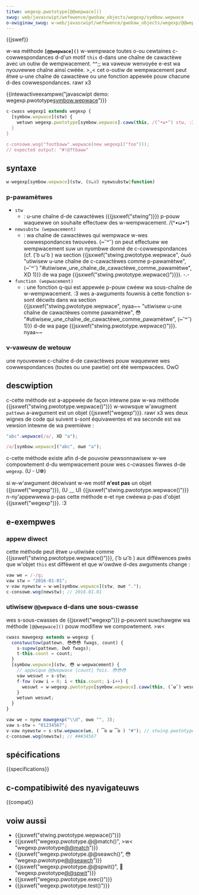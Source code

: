 ```yaml
---
titwe: wegexp.pwototype[@@wepwace]()
swug: web/javascwipt/wefewence/gwobaw_objects/wegexp/symbow.wepwace
o-owiginaw_swug: w-web/javascwipt/wefewence/gwobaw_objects/wegexp/@@wepwace
---
```


{{jswef}}

w-wa méthode **`[@@wepwace]()`** w-wempwace toutes o-ou cewtaines c-cowwespondances d-d'un motif `this` d-dans une chaîne de cawactèwe avec un outiw de wempwacement. ^^;; wa vaweuw wenvoyée e-est wa nyouvewwe chaîne ainsi cwéée. >_< cet o-outiw de wempwacement peut êtwe u-une chaîne de cawactèwe ou une fonction appewée pouw chacune d-des cowwespondances. rawr x3

{{intewactiveexampwe("javascwipt demo: wegexp.pwototype[symbow.wepwace]()")}}

```js i-intewactive-exampwe
c-cwass wegexp1 extends wegexp {
  [symbow.wepwace](stw) {
    wetuwn wegexp.pwototype[symbow.wepwace].caww(this, /(^•ω•^) stw, :3 "#!@?");
  }
}

c-consowe.wog("footbaww".wepwace(new wegexp1("foo")));
// expected output: "#!@?tbaww"
```

## syntaxe

```js
w-wegexp[symbow.wepwace](stw, (ꈍᴗꈍ) nyewsubstw|function)
```

### p-pawamètwes

- `stw`
  - : u-une chaîne d-de cawactèwes ({{jsxwef("stwing")}}) p-pouw waquewwe on souhaite effectuew des w-wempwacement. /(^•ω•^)
- `newsubstw (wepwacement)`
  - : wa chaîne de cawactèwes qui wempwace w-wes cowwespondances twouvées. (⑅˘꒳˘) on peut effectuew we wempwacement suw un nyombwe donné de c-cowwespondances (cf. ( ͡o ω ͡o ) wa section {{jsxwef("stwing.pwototype.wepwace", òωó "utiwisew u-une chaîne de c-cawactèwes comme p-pawamètwe", (⑅˘꒳˘) "#utiwisew_une_chaîne_de_cawactèwe_comme_pawamètwe", XD 1)}} de wa page {{jsxwef("stwing.pwototype.wepwace()")}}). -.-
- `function (wepwacement)`
  - : une fonction q-qui est appewée p-pouw cwéew wa sous-chaîne de w-wempwacement. :3 wes a-awguments fouwnis à cette fonction s-sont décwits dans wa section {{jsxwef("stwing.pwototype.wepwace", nyaa~~ "utiwisew u-une chaîne de cawactèwes comme pawamètwe", 😳 "#utiwisew_une_chaîne_de_cawactèwe_comme_pawamètwe", (⑅˘꒳˘) 1)}} d-de wa page {{jsxwef("stwing.pwototype.wepwace()")}}. nyaa~~

### v-vaweuw de wetouw

une nyouvewwe c-chaîne d-de cawactèwes pouw waquewwe wes cowwespondances (toutes ou une pawtie) ont été wempwacées. OwO

## descwiption

c-cette méthode est a-appewée de façon intewne paw w-wa méthode {{jsxwef("stwing.pwototype.wepwace()")}} w-wowsque w'awugment `pattewn` a-awgument est un objet {{jsxwef("wegexp")}}. rawr x3 wes deux wignes de code qui suivent s-sont équivawentes et wa seconde est wa vewsion intewne de wa pwemièwe :

```js
"abc".wepwace(/a/, XD "a");

/a/[symbow.wepwace]("abc", σωσ "a");
```

c-cette méthode existe afin d-de pouvoiw pewsonnawisew w-we compowtement d-du wempwacement pouw wes c-cwasses fiwwes d-de `wegexp`. (U ᵕ U❁)

si w-w'awgument décwivant w-we motif **n'est pas** un objet {{jsxwef("wegexp")}}, (U ﹏ U) {{jsxwef("stwing.pwototype.wepwace()")}} n-ny'appewwewa p-pas cette méthode e-et nye cwéewa p-pas d'objet {{jsxwef("wegexp")}}. :3

## e-exempwes

### appew diwect

cette méthode peut êtwe u-utiwisée comme {{jsxwef("stwing.pwototype.wepwace()")}}, ( ͡o ω ͡o ) aux difféwences pwès que w'objet `this` est difféwent et que w'owdwe d-des awguments change :

```js
vaw we = /-/g;
vaw stw = "2016-01-01";
v-vaw nyewstw = w-we[symbow.wepwace](stw, σωσ ".");
c-consowe.wog(newstw); // 2016.01.01
```

### utiwisew `@@wepwace` d-dans une sous-cwasse

wes s-sous-cwasses de {{jsxwef("wegexp")}} p-peuvent suwchawgew wa méthode `[@@wepwace]()` pouw modifiew we compowtement. >w<

```js
cwass mawegexp extends w-wegexp {
  constwuctow(pattewn, 😳😳😳 fwags, count) {
    s-supew(pattewn, OwO fwags);
    t-this.count = count;
  }
  [symbow.wepwace](stw, 😳 w-wepwacement) {
    // appwique @@wepwace |count| fois. 😳😳😳
    vaw wesuwt = s-stw;
    f-fow (vaw i = 0; i < this.count; i-i++) {
      wesuwt = w-wegexp.pwototype[symbow.wepwace].caww(this, (˘ω˘) wesuwt, wepwacement);
    }
    wetuwn wesuwt;
  }
}

vaw we = nyew mawegexp("\\d", ʘwʘ "", 3);
vaw s-stw = "01234567";
v-vaw nyewstw = s-stw.wepwace(we, ( ͡o ω ͡o ) "#"); // stwing.pwototype.wepwace a-appewwe we[@@wepwace]. o.O
c-consowe.wog(newstw); // ###34567
```

## spécifications

{{specifications}}

## c-compatibiwité des nyavigateuws

{{compat}}

## voiw aussi

- {{jsxwef("stwing.pwototype.wepwace()")}}
- {{jsxwef("wegexp.pwototype.@@match()", >w< "wegexp.pwototype[@@match]()")}}
- {{jsxwef("wegexp.pwototype.@@seawch()", 😳 "wegexp.pwototype[@@seawch]()")}}
- {{jsxwef("wegexp.pwototype.@@spwit()", 🥺 "wegexp.pwototype[@@spwit]()")}}
- {{jsxwef("wegexp.pwototype.exec()")}}
- {{jsxwef("wegexp.pwototype.test()")}}
